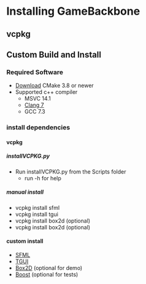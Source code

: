 # Installing GameBackbone

## vcpkg

## Custom Build and Install

### Required Software
* [Download](https://cmake.org/download/) CMake 3.8 or newer
* Supported c++ compiler
  * MSVC 14.1
  * [Clang 7](http://releases.llvm.org/download.html)
  * GCC 7.3

### install dependencies
#### vcpkg
##### installVCPKG.py
* Run installVCPKG.py from the Scripts folder
  * run -h for help
##### manual install
 * vcpkg install sfml
 * vcpkg install tgui
 * vcpkg install box2d (optional)
 * vcpkg install box2d (optional)

#### custom install
* [SFML](https://www.sfml-dev.org/download/sfml/2.5.1/)
* [TGUI](https://tgui.eu/)
* [Box2D](https://box2d.org/) (optional for demo)
* [Boost](https://www.boost.org/users/download/) (optional for tests)

